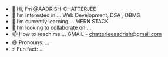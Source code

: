 - 👋 Hi, I’m @AADRISH-CHATTERJEE
- 👀 I’m interested in ... Web Development, DSA , DBMS
- 🌱 I’m currently learning ... MERN STACK
- 💞️ I’m looking to collaborate on ...
- 📫 How to reach me ... GMAIL - chatterjeeaadrish@gmail.com
- 😄 Pronouns: ...
- ⚡ Fun fact: ...
<!---
AADRISH-CHATTERJEE/AADRISH-CHATTERJEE is a ✨ special ✨ repository because its `README.md` (this file) appears on your GitHub profile.
You can click the Preview link to take a look at your changes.
--->
